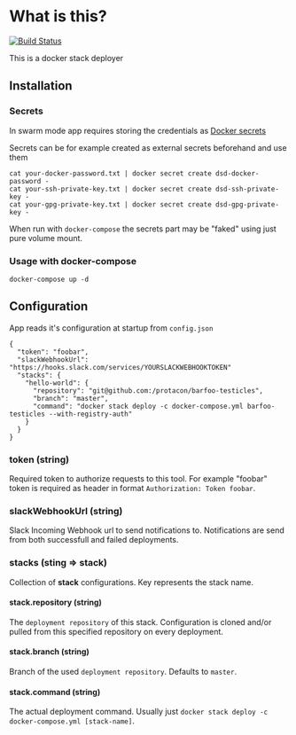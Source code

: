 # What is this?

[![Build Status](https://jenkins.protacon.cloud/buildStatus/icon?job=www.github.com/docker-stack-deployer/master)](https://jenkins.protacon.cloud/job/www.github.com/job/docker-stack-deployer/job/master/)

This is a docker stack deployer

## Installation

### Secrets

In swarm mode app requires storing the credentials as [Docker secrets](https://docs.docker.com/v17.12/engine/swarm/secrets)

Secrets can be for example created as external secrets beforehand and use them

```
cat your-docker-password.txt | docker secret create dsd-docker-password -
cat your-ssh-private-key.txt | docker secret create dsd-ssh-private-key -
cat your-gpg-private-key.txt | docker secret create dsd-gpg-private-key -
```

When run with `docker-compose` the secrets part may be "faked" using just pure volume mount.

### Usage with docker-compose

```
docker-compose up -d
```

## Configuration

App reads it's configuration at startup from `config.json`

```
{
  "token": "foobar",
  "slackWebhookUrl": "https://hooks.slack.com/services/YOURSLACKWEBHOOKTOKEN"
  "stacks": {
    "hello-world": {
      "repository": "git@github.com:/protacon/barfoo-testicles",
      "branch": "master",
      "command": "docker stack deploy -c docker-compose.yml barfoo-testicles --with-registry-auth"
    }
  }
}
```

### token (string)

Required token to authorize requests to this tool. For example "foobar" token is required as header in format `Authorization: Token foobar`.

### slackWebhookUrl (string)

Slack Incoming Webhook url to send notifications to. Notifications are send from both successfull and failed deployments.

### stacks (sting => stack)

Collection of **stack** configurations. Key represents the stack name.

#### stack.repository (string)

The `deployment repository` of this stack. Configuration is cloned and/or pulled from this specified repository on every deployment.

#### stack.branch (string)

Branch of the used `deployment repository`. Defaults to `master`.

#### stack.command (string)

The actual deployment command. Usually just `docker stack deploy -c docker-compose.yml [stack-name]`.
